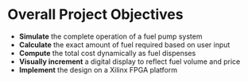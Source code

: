 # Overall Project Objectives

- **Simulate** the complete operation of a fuel pump system  
- **Calculate** the exact amount of fuel required based on user input  
- **Compute** the total cost dynamically as fuel dispenses  
- **Visually increment** a digital display to reflect fuel volume and price  
- **Implement** the design on a Xilinx FPGA platform
